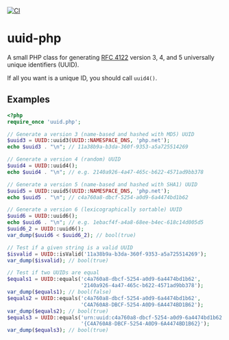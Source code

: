 [![CI](https://github.com/oittaa/uuid-php/actions/workflows/main.yml/badge.svg)](https://github.com/oittaa/uuid-php/actions/workflows/main.yml)

# uuid-php

A small PHP class for generating [RFC 4122](http://tools.ietf.org/html/rfc4122) version 3, 4, and 5 universally unique identifiers (UUID).

If all you want is a unique ID, you should call `uuid4()`.

## Examples

```php
<?php
require_once 'uuid.php';

// Generate a version 3 (name-based and hashed with MD5) UUID
$uuid3 = UUID::uuid3(UUID::NAMESPACE_DNS, 'php.net');
echo $uuid3 . "\n"; // 11a38b9a-b3da-360f-9353-a5a725514269

// Generate a version 4 (random) UUID
$uuid4 = UUID::uuid4();
echo $uuid4 . "\n"; // e.g. 2140a926-4a47-465c-b622-4571ad9bb378

// Generate a version 5 (name-based and hashed with SHA1) UUID
$uuid5 = UUID::uuid5(UUID::NAMESPACE_DNS, 'php.net');
echo $uuid5 . "\n"; // c4a760a8-dbcf-5254-a0d9-6a4474bd1b62

// Generate a version 6 (lexicographically sortable) UUID
$uuid6 = UUID::uuid6();
echo $uuid6 . "\n"; // e.g. 1ebacf4f-a4a8-68ee-b4ec-618c14d005d5
$uuid6_2 = UUID::uuid6();
var_dump($uuid6 < $uuid6_2); // bool(true)

// Test if a given string is a valid UUID
$isvalid = UUID::isValid('11a38b9a-b3da-360f-9353-a5a725514269');
var_dump($isvalid); // bool(true)

// Test if two UUIDs are equal
$equals1 = UUID::equals('c4a760a8-dbcf-5254-a0d9-6a4474bd1b62',
                        '2140a926-4a47-465c-b622-4571ad9bb378');
var_dump($equals1); // bool(false)
$equals2 = UUID::equals('c4a760a8-dbcf-5254-a0d9-6a4474bd1b62',
                        'C4A760A8-DBCF-5254-A0D9-6A4474BD1B62');
var_dump($equals2); // bool(true)
$equals3 = UUID::equals('urn:uuid:c4a760a8-dbcf-5254-a0d9-6a4474bd1b62',
                        '{C4A760A8-DBCF-5254-A0D9-6A4474BD1B62}');
var_dump($equals3); // bool(true)

```
